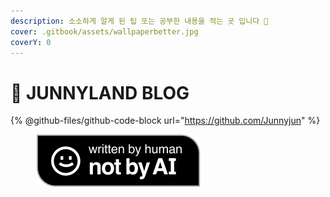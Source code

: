 ```yaml
---
description: 소소하게 알게 된 팁 또는 공부한 내용을 적는 곳 입니다 👐
cover: .gitbook/assets/wallpaperbetter.jpg
coverY: 0
---
```


# 👻 JUNNYLAND BLOG

{% @github-files/github-code-block url="https://github.com/Junnyjun" %}

<figure><img src=".gitbook/assets/Written-By-Human-Not-By-AI-Badge-black.svg" alt=""><figcaption></figcaption></figure>
